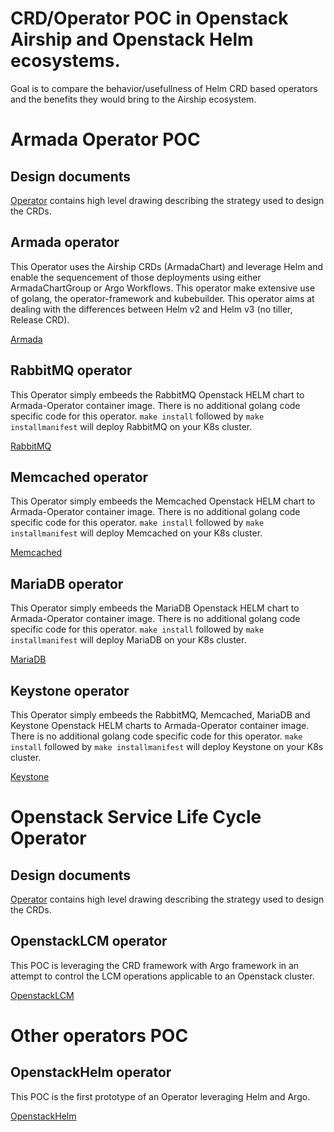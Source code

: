 # CRD/Operator POC in Openstack Airship and Openstack Helm ecosystems.

Goal is to compare the behavior/usefullness of Helm CRD based operators and the
benefits they would bring to the Airship ecosystem.

# Armada Operator POC

## Design documents

[Operator](https://github.com/kubekit99/operator-ohm/blob/master/armada-operator/docs/sources) contains high
level drawing describing the strategy used to design the CRDs.

## Armada operator

This Operator uses the Airship CRDs (ArmadaChart) and
leverage Helm and enable the sequencement of those deployments using either ArmadaChartGroup
or Argo Workflows.
This operator make extensive use of golang, the operator-framework and kubebuilder.
This operator aims at dealing with the differences between Helm v2 and Helm v3 (no tiller, Release CRD).

[Armada](https://github.com/kubekit99/operator-ohm/blob/master/armada-operator/README.md)

## RabbitMQ operator

This Operator simply embeeds the RabbitMQ Openstack HELM chart to Armada-Operator container image.
There is no additional golang code specific code for this operator.
`make install` followed by `make installmanifest` will deploy RabbitMQ on your K8s cluster.

[RabbitMQ](https://github.com/kubekit99/operator-ohm/blob/master/rabbitmq-operator/README.md)

## Memcached operator

This Operator simply embeeds the Memcached Openstack HELM chart to Armada-Operator container image.
There is no additional golang code specific code for this operator.
`make install` followed by `make installmanifest` will deploy Memcached on your K8s cluster.

[Memcached](https://github.com/kubekit99/operator-ohm/blob/master/memcached-operator/README.md)

## MariaDB operator

This Operator simply embeeds the MariaDB Openstack HELM chart to Armada-Operator container image.
There is no additional golang code specific code for this operator.
`make install` followed by `make installmanifest` will deploy MariaDB on your K8s cluster.

[MariaDB](https://github.com/kubekit99/operator-ohm/blob/master/mariadb-operator/README.md)

## Keystone operator 

This Operator simply embeeds the RabbitMQ, Memcached, MariaDB and Keystone Openstack HELM charts 
to Armada-Operator container image.
There is no additional golang code specific code for this operator.
`make install` followed by `make installmanifest` will deploy Keystone on your K8s cluster.

[Keystone](https://github.com/kubekit99/operator-ohm/blob/master/keystone-operator/README.md)

# Openstack Service Life Cycle Operator

## Design documents

[Operator](https://github.com/kubekit99/operator-ohm/blob/master/openstacklcm-operator/docs/sources) contains high
level drawing describing the strategy used to design the CRDs.

## OpenstackLCM operator 

This POC is leveraging the CRD framework with Argo framework in an attempt to control the 
LCM operations applicable to an Openstack cluster.

[OpenstackLCM](https://github.com/kubekit99/operator-ohm/blob/master/openstacklcm-operator/README.md)

# Other operators POC

## OpenstackHelm operator 

This POC is the first prototype of an Operator leveraging Helm and Argo.

[OpenstackHelm](https://github.com/kubekit99/operator-ohm/blob/master/openstackhelm-operator/README.md)
